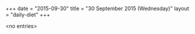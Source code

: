 +++
date = "2015-09-30"
title = "30 September 2015 (Wednesday)"
layout = "daily-diet"
+++

<p>&lt;no entries&gt;</p>